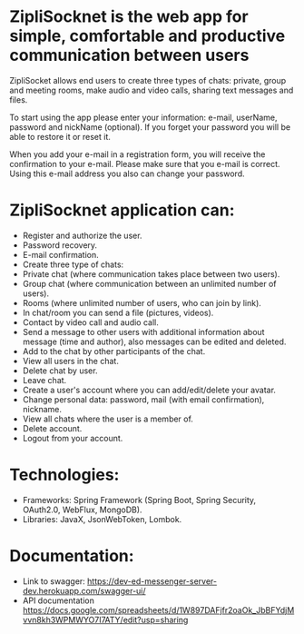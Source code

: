 # ZipliSocknet is the web app for simple, comfortable and productive communication between users

ZipliSocket allows end users to create three types of chats: private, group and meeting rooms, make audio and video calls, sharing text messages and files.

To start using the app please enter your information: e-mail, userName, password and nickName (optional).
If you forget your password you will be able to restore it or reset it.

When you add your e-mail in a registration form, you will receive the confirmation to your e-mail.  Please make sure that you e-mail is correct. Using this e-mail address you also can change your password.

# ZipliSocknet application can:

- Register and authorize the user.
- Password recovery.
- E-mail confirmation.
- Create three type of chats:
- Private chat (where communication takes place between two users).
- Group chat (where communication between an unlimited number of users).
- Rooms (where unlimited number of users, who can join by link).
- In chat/room you can send a file (pictures, videos).
- Contact by video call and audio call.
- Send a message to other users with additional information about message (time and author), also messages can be edited and deleted.
- Add to the chat by other participants of the chat.
- View all users in the chat.
- Delete chat by user.
- Leave chat.
- Create a user's account where you can add/edit/delete your avatar.
- Change personal data: password, mail (with email confirmation), nickname.
- View all chats where the user is a member of.
- Delete account.
- Logout from your account.

# Technologies:

- Frameworks: Spring Framework (Spring Boot, Spring Security, OAuth2.0, WebFlux, MongoDB).
- Libraries: JavaX, JsonWebToken, Lombok.

# Documentation:

- Link to swagger: https://dev-ed-messenger-server-dev.herokuapp.com/swagger-ui/ 
- API documentation https://docs.google.com/spreadsheets/d/1W897DAFjfr2oaOk_JbBFYdjMvvn8kh3WPMWYO7I7ATY/edit?usp=sharing
